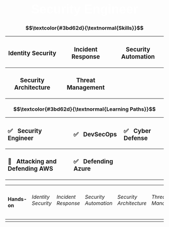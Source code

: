 <h1 align="center" style="font-family: 'Impact', sans-serif; color: white; font-size: 40px;">Security Engineer</h1>


<h3 align="center"> $$\textcolor{#3bd62d}{\textnormal{Skills}}$$ </h3>

<div align="center">

|<h3>Identity Security</h3>       |<h3>Incident Response</h3>       |<h3>Security Automation</h3>     |
|:-------------------------------:|:-------------------------------:|:-------------------------------:|
|<h3>Security Architecture</h3>   |<h3>Threat Management</h3>       |                                 |

</div>

<h3 align="center"> $$\textcolor{#3bd62d}{\textnormal{Learning Paths}}$$ </h3>

<div align="center">

|<h3>✅ &nbsp; Security Engineer</h3>  |<h3>✅ &nbsp; DevSecOps</h3>         |<h3>✅ &nbsp; Cyber Defense</h3>     |
|:-------------------------------------|:-------------------------------------|:-------------------------------------|
|<h3>🌌 &nbsp; Attacking and Defending AWS|<h3>✅ &nbsp; Defending Azure     |                                      |

</div>

<div align="center">

|Hands-on             |<h6>Identity Security</h6> |<h6>Incident Response</h6> |<h6>Security Automation</h6>|<h6>Security Architecture</h6>|<h6>Threat Management</h6>|
|:--------------------|:--------------------------|:--------------------------|:--------------------------|:--------------------------|:--------------------------|
|                     |                           |                           |                           |                           |                          |

</div>
